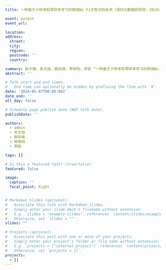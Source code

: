 ```yaml
---
title: 一种基于少样本和零样本学习的跨域Wi-Fi手势识别技术（深圳大数据研究院，2024）

event: patent
event_url: 

location: 
address:
  street: 
  city: 
  region: 
  postcode: ''
  country: 

summary: 赵子健，朱光旭，韩凯峰，李晓阳，李航 “一种基于少样本和零样本学习的跨域Wi-Fi手势识别技术”
abstract: ''

# Talk start and end times.
#   End time can optionally be hidden by prefixing the line with `#`.
date: '2024-05-07T00:00:00Z'
date_end: ''
all_day: false

# Schedule page publish date (NOT talk date).
publishDate: ''

authors:
  - admin
  - 朱光旭
  - 韩凯峰
  - 李晓阳
  - 李航

tags: []

# Is this a featured talk? (true/false)
featured: false

image:
  caption: ''
  focal_point: Right


# Markdown Slides (optional).
#   Associate this talk with Markdown slides.
#   Simply enter your slide deck's filename without extension.
#   E.g. `slides = "example-slides"` references `content/slides/example-slides.md`.
#   Otherwise, set `slides = ""`.
slides: ""

# Projects (optional).
#   Associate this post with one or more of your projects.
#   Simply enter your project's folder or file name without extension.
#   E.g. `projects = ["internal-project"]` references `content/project/deep-learning/index.md`.
#   Otherwise, set `projects = []`.
projects:
  - []
---
```

